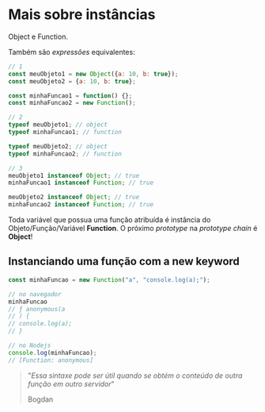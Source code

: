 # Mais sobre instâncias

Object e Function.

Também são *expressões* equivalentes:

```js
// 1
const meuObjeto1 = new Object({a: 10, b: true});
const meuObjeto2 = {a: 10, b: true};

const minhaFuncao1 = function() {};
const minhaFuncao2 = new Function();

// 2
typeof meuObjeto1; // object
typeof minhaFuncao1; // function

typeof meuObjeto2; // object
typeof minhaFuncao2; // function

// 3
meuObjeto1 instanceof Object; // true
minhaFuncao1 instanceof Function; // true

meuObjeto2 instanceof Object; // true
minhaFuncao2 instanceof Function; // true
```

Toda variável que possua uma função atribuída é instância do Objeto/Função/Variável **Function**. O próximo *prototype* na *prototype chain* é **Object**!

## Instanciando uma função com a new keyword

```js
const minhaFuncao = new Function("a", "console.log(a);");

// no navegador
minhaFuncao
// ƒ anonymous(a
// ) {
// console.log(a);
// }

// no Nodejs
console.log(minhaFuncao);
// [Function: anonymous]

```
>"*Essa sintaxe pode ser útil quando se obtém o conteúdo de outra função em outro servidor*"
>
>Bogdan
